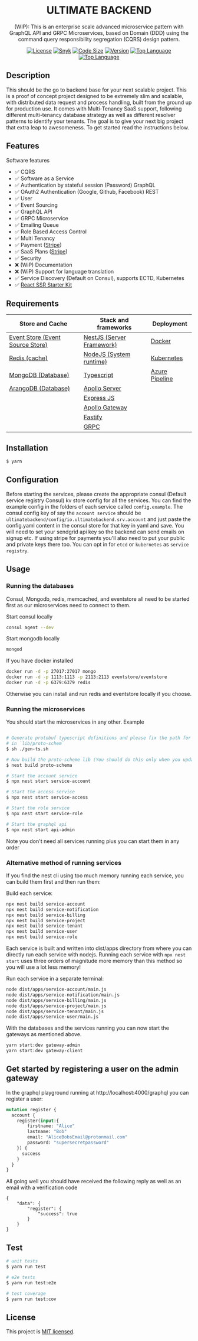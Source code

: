 <h1 align="center">
ULTIMATE BACKEND
</h1>
  
<p align="center">
  <bold>(WIP)</bold>: This is an enterprise scale advanced microservice pattern with GraphQL API and GRPC Microservices, based on Domain (DDD) using the command query responsibility segregation (CQRS) design pattern.
</p>
    <p align="center">
</p>

<p align="center">
<a href="https://img.shields.io/github/license/juicycleff/ultimate-backend?style=flat-square" target="_blank"><img src="https://img.shields.io/github/license/juicycleff/ultimate-backend?style=flat-square" alt="License"/></a>
<a href="https://img.shields.io/snyk/vulnerabilities/github/juicycleff/ultimate-backend?style=flat-square" target="_blank"><img src="https://img.shields.io/snyk/vulnerabilities/github/juicycleff/ultimate-backend?style=flat-square" alt="Snyk"/></a>
<a href="https://img.shields.io/github/languages/code-size/juicycleff/ultimate-backend?style=flat-square" target="_blank"><img src="https://img.shields.io/github/languages/code-size/juicycleff/ultimate-backend?style=flat-square" alt="Code Size"/></a>
<a href="https://img.shields.io/github/package-json/v/juicycleff/ultimate-backend?style=flat-square" target="_blank"><img src="https://img.shields.io/github/package-json/v/juicycleff/ultimate-backend?style=flat-square" alt="Version"/></a>
<a href="https://img.shields.io/github/languages/top/juicycleff/ultimate-backend?style=flat-square" target="_blank"><img src="https://img.shields.io/github/languages/top/juicycleff/ultimate-backend?style=flat-square" alt="Top Language"/></a>
<a href="https://img.shields.io/codacy/grade/dc460840375d4ac995f5647a5ed10179?style=flat-square" target="_blank"><img src="https://img.shields.io/codacy/grade/dc460840375d4ac995f5647a5ed10179?style=flat-square" alt="Top Language"/></a>
</p>

## Description

This should be the go to backend base for your next scalable project. This is a proof of concept project designed to be extremely slim and scalable, with distributed data request and process handling, built from the ground up for production use. It comes with Multi-Tenancy SaaS support, following different multi-tenancy database strategy as well as different resolver patterns
to identify your tenants. The goal is to give your next big project that extra leap to awesomeness. To get started read the instructions below.

## Features

Software features

*   ✅ CQRS
*   ✅ Software as a Service
*   ✅ Authentication by stateful session (Password) GraphQL
*   ✅ OAuth2 Authentication (Google, Github, Facebook) REST
*   ✅ User
*   ✅ Event Sourcing
*   ✅ GraphQL API
*   ✅ GRPC Microservice
*   ✅ Emailing Queue
*   ✅ Role Based Access Control
*   ✅ Multi Tenancy
*   ✅ Payment ([Stripe](https://stripe.com/))
*   ✅ SaaS Plans ([Stripe](https://stripe.com/))
*   ✅ Security
*   ❌ (WiP) Documentation
*   ❌ (WiP) Support for language translation
*   ✅ Service Discovery (Default on Consul), supports ECTD, Kubernetes
*   ✅ [React SSR Starter Kit](https://github.com/juicycleff/ultimate-backend-dashboard)

## Requirements

| Store and Cache                                            | Stack and frameworks                                                                       | Deployment                                                                     |
|------------------------------------------------------------|--------------------------------------------------------------------------------------------|--------------------------------------------------------------------------------|
| [Event Store (Event Source Store)](https://eventstore.org) | [NestJS (Server Framework)](https://nestjs.com)                                            | [Docker](https://www.docker.com/)                                              |
| [Redis (cache)](https://redis.io/)                         | [NodeJS (System runtime)](https://nodejs.org)                                              | [Kubernetes](https://kubernetes.io/)                                           |
| [MongoDB (Database)](https://www.mongodb.com/)             | [Typescript](https://www.typescriptlang.org)                                               | [Azure Pipeline](https://azure.microsoft.com/en-us/services/devops/pipelines/) |
| [ArangoDB (Database)](https://www.arangodb.com/)           | [Apollo Server](https://www.apollographql.com/docs/apollo-server)                          |                                                                                |
|                                                            | [Express JS](https://expressjs.com)                                                        |                                                                                |
|                                                            | [Apollo Gateway](https://www.apollographql.com/docs/apollo-server/federation/introduction) |                                                                                |                                                                               |
|                                                            | [Fastify](https://www.fastify.io)                                                          |                                                                                |                                                                               |
|                                                            | [GRPC](https://grpc.io/)                                                                   |                                                                                |

## Installation

```bash
$ yarn
```

## Configuration

Before starting the services, please create the appropriate consul (Default service registry Consul) kv store config for all the services. You can find the example config
in the folders of each service called `config.example`. The consul config key of say the `account service` should be
`ultimatebackend/config/io.ultimatebackend.srv.account` and just paste the config.yaml content in the consul store for that key in yaml and save.
You will need to set your sendgrid api key so the backend can send emails on signup etc. If using stripe for payments you'll also need to put your public and private keys there too.
You can opt in for `etcd` or `kubernetes` as `service registry`.

## Usage

### Running the databases

Consul, Mongodb, redis, memcached, and eventstore all need to be started first as our microservices need to connect to them.

Start consul locally
```bash
consul agent --dev
```

Start mongodb locally
```bash
mongod
```

If you have docker installed
```bash
docker run -d -p 27017:27017 mongo
docker run -d -p 1113:1113 -p 2113:2113 eventstore/eventstore
docker run -d -p 6379:6379 redis
```

Otherwise you can install and run redis and eventstore locally if you choose.

### Running the microservices
You should start the microservices in any other. Example

```bash

# Generate protobuf typescript definitions and please fix the path for timestamps import (You should do this only when you update the protobuf files)
# in `lib/proto-schem`
$ sh ./gen-ts.sh

# Now build the proto-scheme lib (You should do this only when you update the protobuf files)
$ nest build proto-schema

# Start the account service
$ npx nest start service-account

# Start the access service
$ npx nest start service-access

# Start the role service
$ npx nest start service-role

# Start the graphql api
$ npx nest start api-admin

```

Note you don't need all services running plus you can start them in any order

### Alternative method of running services

If you find the nest cli using too much memory running each service, you can build them first and then run them:

Build each service:
```bash
npx nest build service-account
npx nest build service-notification
npx nest build service-billing
npx nest build service-project
npx nest build service-tenant
npx nest build service-user
npx nest build service-role
```

Each service is built and written into dist/apps directory from where you can directly run each service with nodejs. Running each service with ```npx nest start``` uses three orders of magnitude more memory than this method so you will use a lot less memory!

Run each service in a separate terminal:
```bash
node dist/apps/service-account/main.js
node dist/apps/service-notification/main.js
node dist/apps/service-billing/main.js
node dist/apps/service-project/main.js
node dist/apps/service-tenant/main.js
node dist/apps/service-user/main.js
```

With the databases and the services running you can now start the gateways as mentioned above.

```bash
yarn start:dev gateway-admin
yarn start:dev gateway-client
```

## Get started by registering a user on the admin gateway

In the graphql playground running at http://localhost:4000/graphql you can register a user:

```graphql
mutation register {
  account {
    register(input:{
        firstname: "Alice"
        lastname: "Bob"
        email: "AliceBobsEmail@protonmail.com"
        password: "supersecretpassword"
    }) {
      success
    }
  }
}
```

All going well you should have received the following reply as well as an email with a verification code

```
{
    "data": {
        "register": {
            "success": true
        }
    }
}
```

## Test

```bash
# unit tests
$ yarn run test

# e2e tests
$ yarn run test:e2e

# test coverage
$ yarn run test:cov
```



## License

  This project is [MIT licensed](LICENSE).
